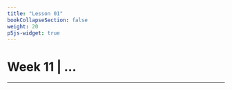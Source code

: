 ```yaml
---
title: "Lesson 01"
bookCollapseSection: false
weight: 20
p5js-widget: true
---
```


# Week 11 | ...

---

